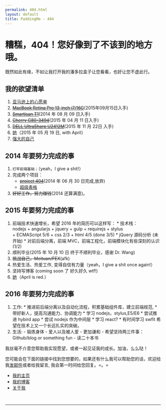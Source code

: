```yaml
---
permalink: 404.html
layout: default
title: PaddingMe - 404
---
```

# 糟糕，404！您好像到了不该到的地方哦。

既然如此有缘，不如让我打开我的潘多拉盒子让您看看，也好让您不虚此行。


## 我的欲望清单
  1. [亚马逊上的心愿单](http://www.amazon.cn/registry/wishlist/3N62ZPTDUYLZE/ref=cm_wl_act_vv?_encoding=UTF8&reveal=&visitor-view=1)
  2. <del>[MacBook Retina Pro 13-inch i7/16G](http://store.apple.com/cn-k12/buy-mac/macbook-pro?product=ME866CH/A&step=config)</del>(2015年09月15日入手)
  3. <del>[Smartisan T1](http://www.smartisan.cn/)</del>(2014 年 08 月 09 日入手)
  4. <del>[Cherry G80-3494](http://item.jd.com/372399.html)</del>(2015 年 04 月 11 日入手)
  4. <del>[DELL UltraSharp U2412M](http://item.jd.com/493442.html)</del>(2015 年 11 月 22日 入手)
  4. [她]("四月，我等你很久了!")（2015 年 05 月 19 日, with April）
  5. [强大的自己]("我还在努力，请你相信，我正在努力变得强大！")

## 2014 年要努力完成的事
  1. ``打牢前端基础；``（yeah，I give a shit!）
  2. 完成两个项目：
     * <del>[project 404]()</del>(2014 年 06 月 30 日完成,放弃)
     * [超级表格](http://supertable.me "我要一个人做完它，想想很害怕")
  3. <del>好好工作，努力赚钱</del>(2014 还算满意)。

## 2015 年要努力完成的事
  1. 前端技术快速增长，希望 2016 年的简历可以这样写：
    * 技术栈：<br>nodejs + angularjs + jquery + gulp + requirejs + stylus <br>+ ECMAScript 5/6 + css 2/3 + html 4/5 (done 3/5)
    * jQuery 源码分析 (未开始)
    * 对前后端分离，前端 MVC，前端工程化，前端模块化有些深刻的认识 (1/2)
  2. 顺利毕业(2015 年 10 月 10 日 终于不顺利毕业，感谢 Dr. Wang)
  3. <del>挑战自己，Meituan/FEX</del>(afk)
  4. 热爱生活、热爱工作, 变得自信有力量（yeah，I give a shit once again!）
  5. 坚持写博客 (coming soon 了 好久好久 wtf!)
  6. [她](http://4yue.me "一切都刚刚好，不多也不少")（April is red.）


## 2016 年要努力完成的事

  1. 工作:
    * 推进前后端分离以及自动化流程，积累基础组件库，建立前端规范,
    * 带好新人，提高沟通能力、协调能力
    * 学习 nodejs，stylus,E5/E6
    * 尝试推进 hybird app
    * 尝试 nodejs 作为中间层
    * 学习 react?
    * 有时间学习 swfit
    希望在技术上又一个长远扎实的突破。
  2. 生活:
    - 锻炼身体
    - 爱人以及被人爱
    - 更加谦和
    - 希望坚持两三件事：Github/blog or something fun
    - 读二十本书


我丝毫不介意您帮助我实现愿望，或者一起见证我的成长。加油，么么哒！

您可能会在下面的链接中找到您想要的，如果还有什么我可以帮助您的话，欢迎给我<a href="mailto:padding4me@gmail.com">发邮件</a>或者给我留言, 我会第一时间给您回复。=。=


* [我的主页](/ "PaddingMe")
* [我的博客](/blog "padding.me/blog")
* [关于我](/about.html "padding.me/about.html")

<br>
<hr>


<!-- UY BEGIN -->
<div id="uyan_frame"></div>
<script type="text/javascript" src="http://v2.uyan.cc/code/uyan.js?uid=1948668"></script>
<!-- UY END -->

